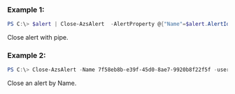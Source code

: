 

### Example 1:
```powershell
PS C:\> $alert | Close-AzsAlert  -AlertProperty @{"Name"=$alert.AlertId}
```
Close alert with pipe.

### Example 2:
```powershell
PS C:\> Close-AzsAlert -Name 7f58eb8b-e39f-45d0-8ae7-9920b8f22f5f -user foobar -AlertProperty @{"Name"="7f58eb8b-e39f-45d0-8ae7-9920b8f22f5f"}
```

Close an alert by Name.
